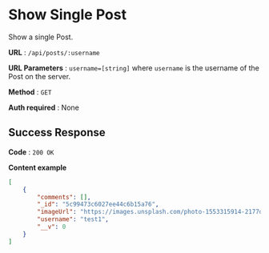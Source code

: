 # Show Single Post

Show a single Post.

**URL** : `/api/posts/:username`

**URL Parameters** : `username=[string]` where `username` is the username of the Post on the
server.

**Method** : `GET`

**Auth required** : None

## Success Response

**Code** : `200 OK`

**Content example**

```json
[
    {
        "comments": [],
        "_id": "5c99473c6027ee44c6b15a76",
        "imageUrl": "https://images.unsplash.com/photo-1553315914-2177d4bb8cc5?ixlib=rb-1.2.1&q=80&fm=jpg&crop=entropy&cs=tinysrgb&w=1080&fit=max&ixid=eyJhcHBfaWQiOjF9",
        "username": "test1",
        "__v": 0
    }
]
```